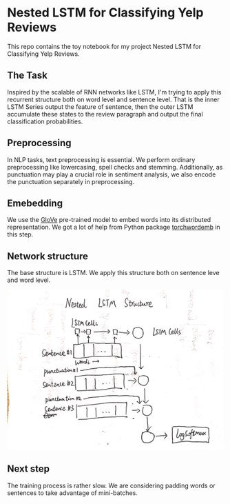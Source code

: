 # Nested LSTM for Classifying Yelp Reviews

This repo contains the toy notebook for my project Nested LSTM for Classifying Yelp Reviews.


## The Task
Inspired by the scalable of RNN networks like LSTM, I'm trying to apply this recurrent structure both on word level and sentence level. That is the inner LSTM Series output the feature of sentence, then the outer LSTM accumulate these states to the review paragraph and output the final classification probabilities.


## Preprocessing
In NLP tasks, text preprocessing is essential. We perform ordinary preprocessing like lowercasing, spell checks and stemming. Additionally, as punctuation may play a crucial role in sentiment analysis, we also encode the punctuation separately in preprocessing.

## Emebedding
We use the [GloVe](https://github.com/stanfordnlp/GloVe) pre-trained model to embed words into its distributed representation. We got a lot of help from Python package [torchwordemb](https://github.com/iamalbert/torch-word-emb) in this step.

## Network structure
The base structure is LSTM. We apply this structure both on sentence leve and word level.

![str](./pictures/str.jpg)

## Next step
The training process is rather slow. We are considering padding words or sentences to take advantage of mini-batches.
